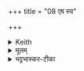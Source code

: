 +++
title = "08 एष स्य"

+++


<details><summary>Keith</summary>

This steed speedeth his swift course,  
Bound at the neck, the shoulder, and the mouth;  
Displaying his strength Dadhikra  
Springeth along the bends of the ways.
</details>

<details><summary>मूलम्</summary>

ए॒ष स्य वा॒जी क्षि॑प॒णिन्तु॑रण्यति   
ग्री॒वाया॑म्ब॒द्धो अ॑पिक॒क्ष आ॒सनि॑ ।  
क्रतु॑न्दधि॒क्रा अनु॑ स॒न्तवी॑त्वत्..   
प॒थामङ्का॒ँ॒स्यन्वा॒पनी॑फणत्  ॥
</details>

<details><summary>भट्टभास्कर-टीका</summary>

स्योश्वः सामान्येनोच्यते । **एष स्यः** स एषः **वाजी** अश्वः । 'स्यश्छन्दसि बहुलम्' इति सुलोपः । **क्षिपणिं** कशां क्षिप्यतेनयेत्यनिः । **तुरण्यति** त्वरयन्न् अतीव शीघ्रं प्रस्थापयति । तुरण त्वरायाम्, कण्ड्वादिरन्तर्भावितण्यर्थः । विभक्तिव्यत्ययो वा । **क्षिपण्या** क्षिपणिप्रहारेण त्वरयते तूर्णं गच्छति । **ग्रीवायां बद्धः** उरोवङ्घ्रेण अपिकक्षे कक्षेपि कक्ष्यया बद्ध इत्येव । 'सुप्सुपा' इति समासः । यद्वा - कक्ष्यायामपीतः **अपिकक्षः** अवयवविशेषः यत्र कक्ष्यया बद्ध्यते । निरुदकादित्वादुत्तरपदान्तोदात्तत्वम् । **आसनि** आस्ये च बद्धः खलीनेन । 'पद्दन्' इत्यादिना आसन्नादेशः । एवमेषु स्थानेषु बद्धोप्य् एवं शीघ्रो भवतीति अन्यो ह्येषामेकत्रापि बद्धश्चलितुमपि न शक्नोतीति भावः ।    

पुनश्च विशेष्यते - **क्रतुं** सादिनः प्रज्ञाम् अभिप्रायं कर्म वात्मीयं यन् महाश्वानाम् उचितं भवति ;  
तत् **अनुसन्तवीत्वत्** अनुसंवर्धमानः अनुविदधान इति यावत् । अनुक्रमेण वा संवर्धयन् । तु इति वृद्धिकर्मा, ततो यङ्लुकि 'गुणो यङ्लुकोः' इति गुणे कृते अभ्यासस्येडागमः, शतरि 'अभ्यस्तानामादिः' इत्याद्युदात्तत्वम्, कृदुत्तरपदप्रकृतिस्वरत्वम् । 

**दधिक्राः** धारकान् पर्वतादीन् क्रामन् दूरस्थान् अपि सहसावक्रामन्निति यावत् । पर्वतादीन् माक्षि वा । 'जनसन' इत्यादिना विट्, 'विड्वनोरनुनासिकस्यात्' इत्यात्वम् ।  

 पुनश्च विशेष्यते - **पथां** मार्गाणां **अङ्कांसि** लक्ष्मस्थानीयानि कुटिलानि निम्नोन्नतत्वादीनि वा । अकि लक्षणे, असुन् । **अन्वापनीफणत्** अनुक्रमेण ऋजुत्वं समत्वं च पथाम् आपादयन् । दाधर्त्यादौ निपात्यते, पूर्ववत्स्वरः । एवं कुर्वन् तुरण्यति ॥
</details>
